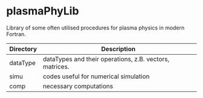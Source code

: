 plasmaPhyLib
============

Library of some often utilised procedures for plasma physics in modern Fortran. 

|Directory   | Description                                                       |
|------------|-------------------------------------------------------------------|
|dataType    | dataTypes and their operations, z.B. vectors, matrices.           |
|simu        | codes useful for numerical simulation                             |
|comp        | necessary computations                                            |
